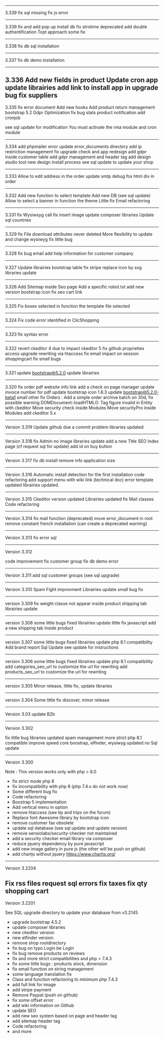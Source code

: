 

--------------------
3.339
fix sql missing 
fix js error

--------------------
3.339
fix and add pop up install db
fix strotime deprecated
add double authentification Topt approach
some fix

--------------------
3.338
fix db sql installation

--------------------
3.337
fix db demo installation

--------------------
3.336
Add new fields in product
Update cron app
update librairies
add link to install app in upgrade
bug fix suppliers
--------------------
3.335
fix error document
Add new hooks
Add product return management
bootstrap 5.2
Gdpr Optimization
fix bug stats product notification
add cronjob


see sql update for modification
You must activate the rma module and cron module

--------------------
3.334
add phpmailer error
update error_documents directory
add ip restriction management
fix upgrade check and app redesign
add gdpr inside customer table
add gdpr management and header tag
add design studio tool
new design install process
see sql update to update your shop

--------------------
3.333
Allow to edit address in the order
update smtp debug
fox html div in order

--------------------
3.332
Add new function to select template
Add new DB (see sql update)
Allow to select a banner in function the theme
Little fix
Email refactoring


----------------------
3.331
fix Wysiwsyg call
fix insert image
update composer libraries
Update sql countries

----------------------
3.329
fix File download attributes never deleted
More flexibility to update and change wysiwyg
fix little bug

----------------------
3.328
fix bug email
add help information for customer company

----------------------
V.327
Update librairies bootstrap table
fix stripe
replace icon by svg
libraries update

----------------------
3.326
Add Sitemap inside Seo page
Add a specific robot.txt
add new version bootstrap icon
fix seo cart link

----------------------
3.325
Fix boxes selected in function the template file selected

----------------------
3.324
Fix code error identified in ClicShopping

----------------------
3.323
fix syntax error

-------------
3.322
revert ckeditor 4 due to impact ckeditor 5
fix github proprieties access
upgrade rewriting via htaccess
fix email impact on session shoppingcart 
fix small bugs

-------------
3.321
update bootstrap@5.2.0
update librairies

-------------
3.320
fix order pdf website info link
add a check on page manager
update invoice number for pdf
update bootstrap icon 1.8.3
update bootstrap@5.2.0-beta1
small other fix
Orders : Add a simple order archive batch on 30d,
fix possible warning DOMDocument::loadHTML(): Tag figure invalid in Entity with ckeditor
Move security check inside Modules
Move securityPro inside Modules
add ckeditor 5.x

-------------
Version 3.319
Update github due a commit problem
libraries updated

-------------
Version 3.318
fix Admin no image
libraries update
add a new Title SEO Index page (cf request sql for update)
add id on buy button

-------------
Version 3.317
fix db install
remove info application size

-------------
Version 3.316
Automatic install detection for the first installation
code refactoring
add support menu with wiki link (technical doc)
error template updated
librairies updated.

-------------
Version 3.315
Ckeditor version updated
Librairies updated
fix Mail classes
Code refactoring

-------------
Version 3.314
fix mail function (deprecated)
move error_document in root
remove constant french installation (can create a deprecated warning)

-------------
Version 3.313
fix error sql

-------------
Version 3.312

code improvement
fix customer group
fix db demo error

-------------
Version 3.311
add sql customer groups (see sql upgrade)

------------
Version 3.310
Spam Fight improvment
Librairies update
small bug fix

-------------
version 3.309
fix weight classe not appear inside product shipping tab
librairies update

-------------
version 3.308
some little bugs fixed
librairies update
little fix javascript
add a new shipping tab inside product

-------------
version 3.307
    some little bugs fixed
    librairies update
    php 8.1 compatibility
    Add brand report
    Sql Update see update for instructions

-------------
version 3.306
some little bugs fixed
librairies update
php 8.1 compatibility
add categories_seo_url to customize the url for rewriting
add products_seo_url to customize the url for rewriting

-------------
version 3.305
Minor release,
little fix, update libraries

-------------
version 3.304
Some little fix discover, minor release

-------------
Version 3.03
update B2b

-------------
Version 3.302
 
fix little bug
libraries updated
spam management more strict
php 8.1 compatible
improve speed core
boostrap, elfinder, wysiwyg updated
no Sql update


-------------
Version 3.300 

Note : This version works only with php > 8.0

- fix strict mode php 8
- fix incompatibility with php 8  (php 7.4.x do not work now)
- Some different bug fix
- Code refactoring  
- Boostrap 5 implementation 
- Add vertical menu in option
- remove htaccess (see tip and trips on the forum)
- Replace font Awesome library by bootstrap icon  
- remove customer fax obsolete 
- update sql database (see sql update and update version)
- remove sensiolabs/security-checker not maintained
- add a security checker email library via composer
- reduce jquery dependency by pure javascript
- add new image gallery in pure js (the other will be push on github)
- add chartjs without jquery https://www.chartjs.org/

---
Version 3.2204

Fix rss files request sql errors
fix taxes
fix qty shopping cart
---
Version 3.2201

See SQL upgrade directory to update your database from v3.2145

- upgrade bootstrap 4.5.2
- update composer libraries
- new ckeditor version
- new elfinder version
- remove shop rootdirectory
- fix bug on typo Login be LogIn
- fix bug remove products on reviews
- fix and more strict compatibilities and php > 7.4.3
- fix some little bugs : products stock, dimension
- fix email function on string management
- some language translation fix
- Class and function refactoring to minimum php 7.4.3
- add full link for image
- add stripe payment
- Remove Paypal (push on github)
- fix  some offset error
- add wiki information on Github
- update SEO
- add new seo system based on page and header tag
- add sitemap header tag
- Code refactoring
- and more
